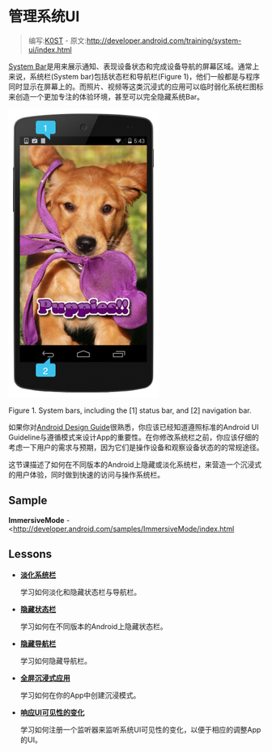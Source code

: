 # 管理系统UI

> 编写:[K0ST](https://github.com/K0ST) - 原文:<http://developer.android.com/training/system-ui/index.html>

[System Bar](https://developer.android.com/design/get-started/ui-overview.html#system-bars)是用来展示通知、表现设备状态和完成设备导航的屏幕区域。通常上来说，系统栏(System bar)包括状态栏和导航栏(Figure 1)，他们一般都是与程序同时显示在屏幕上的。而照片、视频等这类沉浸式的应用可以临时弱化系统栏图标来创造一个更加专注的体验环境，甚至可以完全隐藏系统Bar。

![](system-ui.png)

Figure 1. System bars, including the [1] status bar, and [2] navigation bar.

如果你对[Android Design Guide](http://developer.android.com/design/index.html)很熟悉，你应该已经知道遵照标准的Android UI Guideline与遵循模式来设计App的重要性。在你修改系统栏之前，你应该仔细的考虑一下用户的需求与预期，因为它们是操作设备和观察设备状态的的常规途径。

这节课描述了如何在不同版本的Android上隐藏或淡化系统栏，来营造一个沉浸式的用户体验，同时做到快速的访问与操作系统栏。

## Sample

**ImmersiveMode** - <http://developer.android.com/samples/ImmersiveMode/index.html
>

## Lessons

* [**淡化系统栏**](dim.html)

  学习如何淡化和隐藏状态栏与导航栏。


* [**隐藏状态栏**](status.html)

  学习如何在不同版本的Android上隐藏状态栏。


* [**隐藏导航栏**](navigation.html)

  学习如何隐藏导航栏。


* [**全屏沉浸式应用**](immersive.html)

  学习如何在你的App中创建沉浸模式。


* [**响应UI可见性的变化**](visibility.html)

  学习如何注册一个监听器来监听系统UI可见性的变化，以便于相应的调整App的UI。
